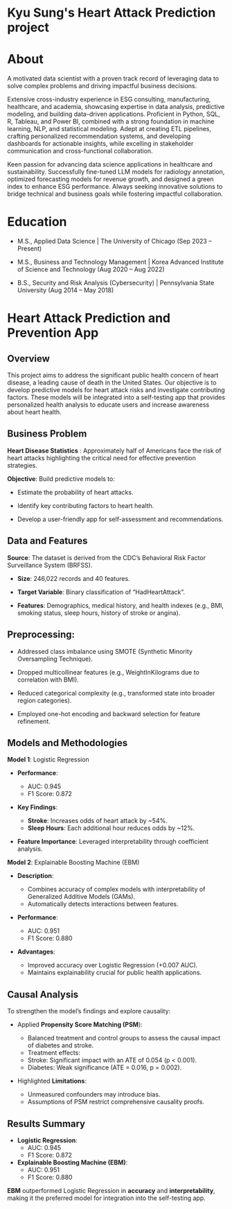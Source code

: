 # Kyu Sung's Heart Attack Prediction project

# About
A motivated data scientist with a proven track record of leveraging data to solve complex problems and driving impactful business decisions.

Extensive cross-industry experience in ESG consulting, manufacturing, healthcare, and academia, showcasing expertise in data analysis, predictive modeling, and building data-driven applications. Proficient in Python, SQL, R, Tableau, and Power BI, combined with a strong foundation in machine learning, NLP, and statistical modeling. Adept at creating ETL pipelines, crafting personalized recommendation systems, and developing dashboards for actionable insights, while excelling in stakeholder communication and cross-functional collaboration.

Keen passion for advancing data science applications in healthcare and sustainability. Successfully fine-tuned LLM models for radiology annotation, optimized forecasting models for revenue growth, and designed a green index to enhance ESG performance. Always seeking innovative solutions to bridge technical and business goals while fostering impactful collaboration.

# Education
+ M.S., Applied Data Science | The University of Chicago 
(Sep 2023 – Present)

+ M.S., Business and Technology Management | Korea Advanced Institute of Science and Technology 
(Aug 2020 – Aug 2022)

+ B.S., Security and Risk Analysis (Cybersecurity) | Pennsylvania State University 
(Aug 2014 – May 2018)

# Heart Attack Prediction and Prevention App

## **Overview**

This project aims to address the significant public health concern of heart disease, a leading cause of death in the United States. Our objective is to develop predictive models for heart attack risks and investigate contributing factors. These models will be integrated into a self-testing app that provides personalized health analysis to educate users and increase awareness about heart health.

## **Business Problem**

**Heart Disease Statistics** : Approximately half of Americans face the risk of heart attacks highlighting the critical need for effective prevention strategies.

**Objective**: Build predictive models to:

* Estimate the probability of heart attacks.
  
+ Identify key contributing factors to heart health.
  
+ Develop a user-friendly app for self-assessment and recommendations.

## **Data and Features**

**Source**: The dataset is derived from the CDC’s Behavioral Risk Factor Surveillance System (BRFSS).

+	**Size**: 246,022 records and 40 features.
  
+	**Target Variable**: Binary classification of “HadHeartAttack”.
  
+	**Features**: Demographics, medical history, and health indexes (e.g., BMI, smoking status, sleep hours, history of stroke or angina).
  
## **Preprocessing**:

+	Addressed class imbalance using SMOTE (Synthetic Minority Oversampling Technique).
 
+	Dropped multicollinear features (e.g., WeightInKilograms due to correlation with BMI).
 
+	Reduced categorical complexity (e.g., transformed state into broader region categories).
 
+	Employed one-hot encoding and backward selection for feature refinement.

## **Models and Methodologies**

**Model 1**: Logistic Regression

+ **Performance**:
 	+ AUC: 0.945
  + F1 Score: 0.872
 
+ **Key Findings**:
	+ **Stroke**: Increases odds of heart attack by ~54%.
	+ **Sleep Hours**: Each additional hour reduces odds by ~12%.
   
+ **Feature Importance**: Leveraged interpretability through coefficient analysis.

**Model 2**: Explainable Boosting Machine (EBM)

+ **Description**:
	+ Combines accuracy of complex models with interpretability of Generalized Additive Models (GAMs).
 	+ Automatically detects interactions between features.

+ **Performance**:
	+ AUC: 0.951
 	+ F1 Score: 0.880

+ **Advantages**:
	+ Improved accuracy over Logistic Regression (+0.007 AUC).
 	+ Maintains explainability crucial for public health applications.


## **Causal Analysis**

To strengthen the model’s findings and explore causality:
+ Applied **Propensity Score Matching (PSM**):
	+ Balanced treatment and control groups to assess the causal impact of diabetes and stroke.
 	+ Treatment effects:
  	+ Stroke: Significant impact with an ATE of 0.054 (p < 0.001).
  	+ Diabetes: Weak significance (ATE = 0.016, p = 0.002).

+ Highlighted **Limitations**:
	+ Unmeasured confounders may introduce bias.
 	+ Assumptions of PSM restrict comprehensive causality proofs.


## **Results Summary**

+ **Logistic Regression**:
	+ AUC: 0.945
 	+ F1 Score: 0.872
+ **Explainable Boosting Machine (EBM)**:
	+ AUC: 0.951
 	+ F1 Score: 0.880

**EBM** outperformed Logistic Regression in **accuracy** and **interpretability**, making it the preferred model for integration into the self-testing app.
